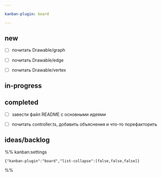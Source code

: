 ```yaml
---

kanban-plugin: board

---
```


## new

- [ ] почитать Drawable/graph
- [ ] почитать Drawable/edge
- [ ] почитать Drawable/vertex


## in-progress



## completed

- [ ] завести файл README с основными идеями
- [ ] почитать controller.ts, добавить объяснения и что-то порефакторить


## ideas/backlog





%% kanban:settings
```
{"kanban-plugin":"board","list-collapse":[false,false,false]}
```
%%